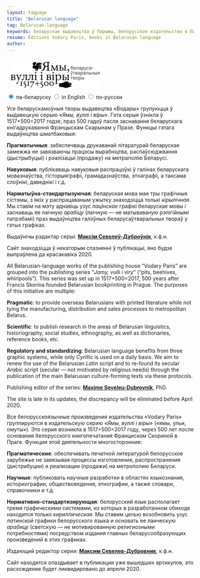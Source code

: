 ```yaml
---
layout: tagpage
title: "Belarusan language"
tag: Belarusan·language
keywords: беларускае выдавецтва ў Парыжы, белорусское издательство в Париже, водары, водари, ямы, вулли, вуллі, ульи, виры, віры, водовороты, омуты, whirlpools, pits, beehives
resume: Éditions Vodary Paris, books in Belarusan language
author: 
---
```


<img src="/assets/img/JVV2017.png" width="240px" style="padding: 10px;">


<div class="tabset">
  <!-- Tab 1 -->
  <input type="radio" name="tabset" id="tab1" aria-controls="bel" checked>
  <label for="tab1">па-беларуску</label>
  <!-- Tab 2 -->
  <input type="radio" name="tabset" id="tab2" aria-controls="en">
  <label for="tab2">in English</label>
  <!-- Tab 3 -->
  <input type="radio" name="tabset" id="tab3" aria-controls="rus">
  <label for="tab3">по-русски</label>
  
  <div class="tab-panels">
    <section id="bel" class="tab-panel">
      <p>Усе беларускамоўныя творы выдавецтва &laquo;Водары&raquo; групуюцца ў выдавецкую серыю &laquo;<em>Ямы, вуллі і віры</em>&raquo;. Гэта серыя ўзнікла ў 1517+500=2017 годзе, праз 500 гадоў пасля заснавання беларускага кнігадрукавання Францыскам Скарынам у Празе. Функцыі гэтага выдаўніцтва шматбаковыя:</p>
<p><strong>Прагматычныя</strong>: забяспечваць друкаванай літаратурай беларускае замежжа не завязваючы працэсы вырабніцтва, распаўсюджвання (дыстрыбуцыі) і рэалізацыі (продажу) на метраполію Беларусі.</p>
<p><strong>Навуковыя</strong>: публікаваць навуковыя распрацоўкі ў галінах беларускага мовазнаўства, гісторыяграфіі, грамадазнаўства, этнаграфіі, а таксама слоўнікі, даведнікі і г.д.</p>
<p><strong>Нарматы</strong><strong>ў</strong><strong>на-стандартызуючая</strong>: беларуская мова мае тры графічныя сістэмы, з якіх у распрацаваным ужытку знаходзіцца толькі <em>кірылічная</em>. Мы ставім на мэту аднавіць узус <em>лацінскае</em> графікі беларускае мовы і заснаваць яе лаічную <em>арабіцу</em> (лаічную &mdash; не матываваную рэлігійнымі патрэбамі) праз выдаўніцтва галоўных беларусаўтваральных твораў у гэтых графіках.</p>
<p>Выдаўнічы рэдактар серыі: <strong><a href="https://seveleu.com" target="_blank">Максім Севелеў-Дуброўнік</a></strong>, к.ф.н.</p>
<p>Сайт знаходзіцца ў некаторым спазненні ў публікацыі, яно будзе выпраўлена да красакавіка 2020.</p>
    </section>
      <section id="en" class="tab-panel">
      <p>All Belarusian-language works of the publishing house &ldquo;Vodary Paris&rdquo; are grouped into the publishing series &ldquo;<em>Jamy, vulli i viry</em>&rdquo; (&ldquo;pits, beehives, whirlpools&rdquo;). This series was set up in 1517+500=2017, 500 years after Francis Skorina founded Belarusian bookprinting in Prague. The purposes of this initiative are multiple:</p>
<p><strong>Pragmatic</strong>: to provide overseas Belarusians with printed literature while not tying the manufacturing, distribution and sales processes to metropolitan Belarus.</p>
<p><strong>Scientific</strong>: to publish research in the areas of Belarusan linguistics, historiography, social studies, ethnography, as well as dictionaries, reference books, etc.</p>
<p><strong>Regulatory and standardizing</strong>: Belarusian language benefits from three graphic systems, while only <em>Cyrillic</em> is used on a daily basis. We aim to renew the use of the Belarusian <em>Latin</em> script and to re-found its secular <em>Arabic</em> script (secular &mdash; not motivated by religious needs) through the publication of the main Belarusian culture-forming texts via these protocols.</p>
<p>Publishing editor of the series: <strong><a href="https://seveleu.com" target="_blank">Maxime Seveleu-Dubrovnik</a></strong>, PhD.</p>
<p>The site is late in its updates, the discrepancy will be eliminated before April 2020.</p>
  </section>
    <section id="rus" class="tab-panel">
      <p>Все белорусскоязычные произведения издательства &laquo;Vodary Paris&raquo; группируются в издательскую серию &laquo;<em>Ямы, вуллі і віры</em>&raquo; (&laquo;ямы, ульи, омуты&raquo;). Это серия возникла в 1517+500=2017 году, через 500 лет после основания белорусского книгопечатания Франциском Скориной в Праге. Функции этой деятельности многосторонние:</p>
<p><strong>Прагматические</strong>: обеспечивать печатной литературой белорусское зарубежье не завязывая процессы изготовления, распространения (дистрибуции) и реализации (продажи) на метрополию Беларуси.</p>
<p><strong>Научные</strong>: публиковать научные разработки в областях языкознания, историографии, обществоведения, этнографии, а также словари, справочники и т.д.</p>
<p><strong>Нормативно-стандартизирующая</strong>: белорусский язык располагает тремя графическими системами, из которых в разработанном обиходе находится только <em>кириллическая</em>. Мы ставим целью возобновить узус <em>латинской</em> графики белорусского языка и основать ее лаическую <em>арабицу</em> (светскую &mdash; не мотивированную религиозными потребностями) посредством издания главных беларусообразующих произведений в этих графиках.</p>
<p>Издающий редактор серии: <strong><a href="https://seveleu.com" target="_blank">Максим Севелев-Дубровник</a></strong>, к.ф.н.</p>
<p>Сайт находится опаздывает в публикации уже вышедших артикулов, это расхождение будет ликвидировано до апреля 2020.</p>
    </section>
  </div>
  
</div>
